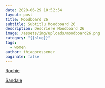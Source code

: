 ```yaml
---
date: 2020-06-29 10:52:54
layout: post
title: Moodboard 26
subtitle: Subtitlu Moodboard 26
description: Descriere Moodboard 26
image: /assets/img/uploads/moodboard26.png
category: "{{slug}}"
tags:
  - women
author: thiagorossener
paginate: false
---
```

[Rochie](http://bit.do/fGfSz)

[Sandale](http://bit.do/fGfSB)
